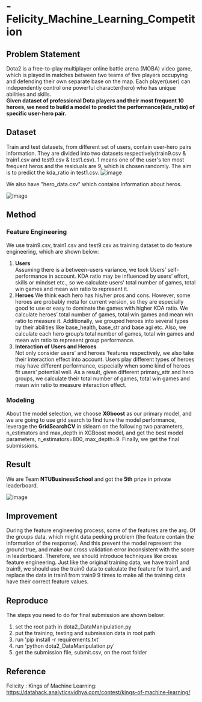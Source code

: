 # -Felicity_Machine_Learning_Competition

## Problem Statement
Dota2 is a free-to-play multiplayer online battle arena (MOBA) video game, which is played in matches between two teams of five players occupying and defending their own separate base on the map. Each player(user) can independently control one powerful character(hero) who has unique abilities and skills.  
**Given dataset of professional Dota players and their most frequent 10 heroes, we need to build a model to predict the performance(kda_ratio) of specific user-hero pair.**

## Dataset
Train and test datasets, from different set of users, contain user-hero pairs information. They are divided into two datasets respectively(train9.csv & train1.csv and test9.csv & test1.csv). 1 means one of the user's ten most frequent heros and the residuals are 9, which is chosen randomly. The aim is to predict the kda_ratio in test1.csv.
![image](https://github.com/Tang-Li-Jen/Felicity_Machine_Learning_Competition/blob/master/images/user_role_feature.PNG)    

We also have "hero_data.csv" which contains information about heros.   

![image](https://github.com/Tang-Li-Jen/Felicity_Machine_Learning_Competition/blob/master/images/role_feature.PNG)

## Method
### Feature Engineering
We use train9.csv, train1.csv and test9.csv as training dataset to do feature engineering, which are shown below:
1. **Users**  
Assuming there is a between-users variance, we took Users’
self-performance in account. KDA ratio may be influenced by users’
effort, skills or mindset etc., so we calculate users’ total number of
games, total win games and mean win ratio to represent it.
2. **Heroes**
We think each hero has his/her pros and cons. However, some
heroes are probably meta for current version, so they are especially good
to use or easy to dominate the games with higher KDA ratio. We
calculate heroes’ total number of games, total win games and mean win
ratio to measure it.
Additionally, we grouped heroes into several types by their abilities
like base_health, base_str and base agi etc. Also, we calculate each hero
group’s total number of games, total win games and mean win ratio to
represent group performance.
3. **Interaction of Users and Heroes**  
Not only consider users’ and heroes ’features respectively, we also
take their interaction effect into account. Users play different types of
heroes may have different performance, especially when some kind of
heroes fit users’ potential well. As a result, given different primary_attr
and hero groups, we calculate their total number of games, total win
games and mean win ratio to measure interaction effect.
### Modeling
About the model selection, we choose **XGboost** as our primary
model, and we are going to use grid search to find tune the model
performance, leverage the **GridSearchCV** in sklearn on the following two
parameters, n_estimators and max_depth in XGBoost model, and get the
best model parameters, n_estimators=800, max_depth=9. Finally, we get
the final submissions.
## Result
We are Team **NTUBusinessSchool** and got the **5th** prize in private leaderboard.  

![image](https://github.com/Tang-Li-Jen/Felicity_Machine_Learning_Competition/blob/master/images/rank.PNG)
## Improvement
During the feature engineering process, some of the features are the
arg. Of the groups data, which might data peeking problem (the feature
contain the information of the response). And this prevent the model
represent the ground true, and make our cross validation error
inconsistent with the score in leaderboard.
Therefore, we should introduce techniques like cross feature
engineering. Just like the original training data, we have train1 and train9,
we should use the train0 data to calculate the feature for train1, and
replace the data in train1 from train9 9 times to make all the training
data have their correct feature values.
## Reproduce
The steps you need to do for final submission are shown below:
1. set the root path in dota2_DataManipulation.py
2. put the training, testing and submission data in root path
3. run 'pip install -r requirements.txt'
4. run 'python dota2_DataManipulation.py'
5. get the submission file, submit.csv, on the root folder

## Reference
Felicity : Kings of Machine Learning: https://datahack.analyticsvidhya.com/contest/kings-of-machine-learning/
